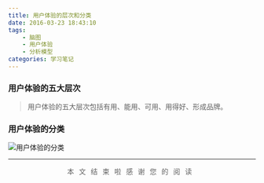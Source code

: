 ```yaml
---
title: 用户体验的层次和分类
date: 2016-03-23 18:43:10
tags:
    - 脑图
    - 用户体验
    - 分析模型
categories: 学习笔记
---
```

### 用户体验的五大层次
>用户体验的五大层次包括有用、能用、可用、用得好、形成品牌。

<!--more-->
### 用户体验的分类
![用户体验的分类](http://ww1.sinaimg.cn/mw690/006agIcvly1g0joelxbrzj30gx0upjso.jpg)

---
<div style="text-align:center;color: #636363;font-size:14px;letter-spacing: 10px">本文结束啦<i class="fa fa-bell"></i>感谢您的阅读</div>